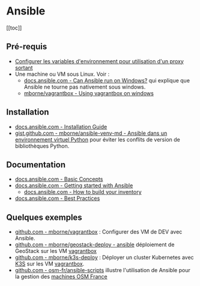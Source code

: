
# Ansible

[[toc]]

## Pré-requis

* [Configurer les variables d'environnement pour utilisation d'un proxy sortant](proxy-sortant.md)
* Une machine ou VM sous Linux. Voir :
  * [docs.ansible.com - Can Ansible run on Windows?](https://docs.ansible.com/ansible/latest/user_guide/windows_faq.html#can-ansible-run-on-windows) qui explique que Ansible ne tourne pas nativement sous windows.
  * [mborne/vagrantbox - Using vagrantbox on windows](https://github.com/mborne/vagrantbox/blob/master/docs/windows.md#using-vagrantbox-on-windows)

## Installation

* [docs.ansible.com - Installation Guide](https://docs.ansible.com/ansible/latest/installation_guide/index.html#installation-guide)
* [gist.github.com - mborne/ansible-venv-md - Ansible dans un environnement virtuel Python](https://gist.github.com/mborne/eeb3a0177fe27f5ed393a00eded0a86f#file-ansible-venv-md) pour éviter les conflits de version de bibliothèques Python.

## Documentation

* [docs.ansible.com - Basic Concepts](https://docs.ansible.com/ansible/latest/network/getting_started/basic_concepts.html)
* [docs.ansible.com - Getting started with Ansible](https://docs.ansible.com/ansible/latest/getting_started/index.html)
  * [docs.ansible.com - How to build your inventory](https://docs.ansible.com/ansible/2.9/user_guide/intro_inventory.html)
* [docs.ansible.com - Best Practices](https://docs.ansible.com/ansible/2.9/user_guide/playbooks_best_practices.html#best-practices)


## Quelques exemples

* [github.com - mborne/vagrantbox](https://github.com/mborne/vagrantbox#vagrantbox) : Configurer des VM de DEV avec Ansible.
* [github.com - mborne/geostack-deploy - ansible](https://github.com/mborne/geostack-deploy/tree/master/ansible#readme) déploiement de GeoStack sur les VM [vagrantbox](https://github.com/mborne/vagrantbox#vagrantbox)
* [github.com - mborne/k3s-deploy](https://github.com/mborne/k3s-deploy#k3s-deploy) : Déployer un cluster Kubernetes avec [K3S](https://k3s.io/) sur les VM [vagrantbox](https://github.com/mborne/vagrantbox#vagrantbox).
* [github.com - osm-fr/ansible-scripts](https://github.com/osm-fr/ansible-scripts#readme) illustre l'utilisation de Ansible pour la gestion des [machines OSM France](https://github.com/osm-fr/ansible-scripts/blob/master/hosts)
